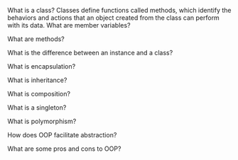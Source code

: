 
What is a class?
Classes define functions called methods, which identify the behaviors and actions that an object created from the class can perform with its data.
What are member variables?

What are methods?

What is the difference between an instance and a class?

What is encapsulation?

What is inheritance?

What is composition?

What is a singleton?

What is polymorphism?

How does OOP facilitate abstraction?

What are some pros and cons to OOP?
